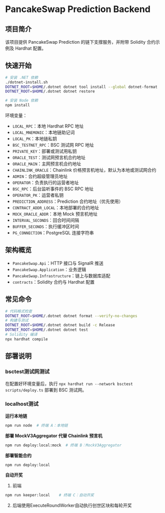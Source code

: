 # PancakeSwap Prediction Backend

## 项目简介
该项目提供 PancakeSwap Prediction 的链下支撑服务，并附带 Solidity 合约示例及 Hardhat 配置。

## 快速开始
```bash
# 安装 .NET 依赖
./dotnet-install.sh
DOTNET_ROOT=$HOME/.dotnet dotnet tool install --global dotnet-format
DOTNET_ROOT=$HOME/.dotnet dotnet restore

# 安装 Node 依赖
npm install
```

环境变量：
- `LOCAL_RPC`：本地 Hardhat RPC 地址
- `LOCAL_MNEMONIC`：本地链助记词
- `LOCAL_PK`：本地链私钥
- `BSC_TESTNET_RPC`：BSC 测试网 RPC 地址
- `PRIVATE_KEY`：部署或测试用私钥
- `ORACLE_TEST`：测试网预言机合约地址
- `ORACLE_MAIN`：主网预言机合约地址
- `CHAINLINK_ORACLE`：Chainlink 价格预言机地址，默认为本地或测试网合约
- `ADMIN`：合约超级管理员地址
- `OPERATOR`：负责执行的运营者地址
- `BSC_RPC`：后台监听事件的 BSC RPC 地址
- `OPERATOR_PK`：运营者私钥
- `PREDICTION_ADDRESS`：Prediction 合约地址（优先使用）
- `CONTRACT_ADDR_LOCAL`：本地部署的合约地址
- `MOCK_ORACLE_ADDR`：本地 Mock 预言机地址
- `INTERVAL_SECONDS`：回合时间间隔
- `BUFFER_SECONDS`：执行缓冲区时间
- `PG_CONNECTION`：PostgreSQL 连接字符串

## 架构概览
- `PancakeSwap.Api`：HTTP 接口与 SignalR 推送
- `PancakeSwap.Application`：业务逻辑
- `PancakeSwap.Infrastructure`：链上与数据库适配
- `contracts`：Solidity 合约与 Hardhat 配置

## 常见命令
```bash
# 代码格式检查
DOTNET_ROOT=$HOME/.dotnet dotnet format --verify-no-changes
# 构建与测试
DOTNET_ROOT=$HOME/.dotnet dotnet build -c Release
DOTNET_ROOT=$HOME/.dotnet dotnet test
# Solidity 编译
npx hardhat compile
```

## 部署说明
### bsctest测试网测试

在配置好环境变量后，执行 `npx hardhat run --network bsctest scripts/deploy.ts` 部署到 BSC 测试网。

### localhost测试

**运行本地链**

```bash
npm run node  # 终端 A：本地链
```

**部署 MockV3Aggregator 代替 Chainlink 预言机**

```bash
npm run deploy:local:mock  # 终端 B：MockV3Aggregator
```

**部署智能合约**

```bash
npm run deploy:local
```

**自动开奖**

1. 前端

```bash
npm run keeper:local    # 终端 C：自动开奖
```

2. 后端使用ExecuteRoundWorker自动执行创世区块和每轮开奖
